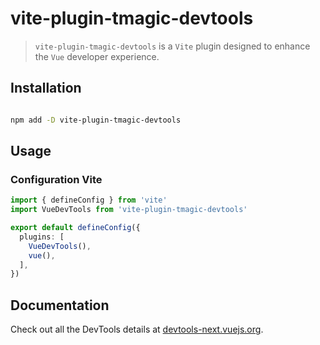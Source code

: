 # vite-plugin-tmagic-devtools

> `vite-plugin-tmagic-devtools` is a `Vite` plugin designed to enhance the `Vue` developer experience.

## Installation

```sh

npm add -D vite-plugin-tmagic-devtools

```

## Usage

### Configuration Vite

```ts
import { defineConfig } from 'vite'
import VueDevTools from 'vite-plugin-tmagic-devtools'

export default defineConfig({
  plugins: [
    VueDevTools(),
    vue(),
  ],
})
```

## Documentation

Check out all the DevTools details at [devtools-next.vuejs.org](https://devtools-next.vuejs.org).
